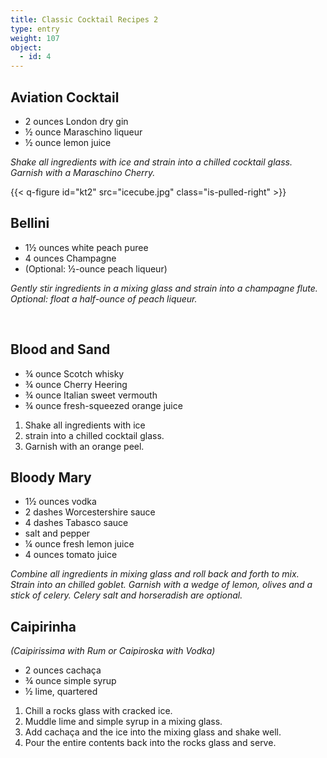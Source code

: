 ```yaml
---
title: Classic Cocktail Recipes 2
type: entry
weight: 107
object:
  - id: 4
---
```




## Aviation Cocktail ##

- 2 ounces London dry gin
- ½ ounce Maraschino liqueur
- ½ ounce lemon juice

*Shake all ingredients with ice and strain into a chilled cocktail glass. Garnish with a Maraschino Cherry.*

{{< q-figure id="kt2"  src="icecube.jpg" class="is-pulled-right"  >}}


## Bellini ##

- 1½ ounces white peach puree
- 4 ounces Champagne
- (Optional: ½-ounce peach liqueur)

*Gently stir ingredients in a mixing glass and strain into a champagne flute. Optional: float a half-ounce of peach liqueur.*

 

## Blood and Sand ##

- ¾ ounce Scotch whisky
-  ¾ ounce Cherry Heering
- ¾ ounce Italian sweet vermouth
- ¾ ounce fresh-squeezed orange juice


1. Shake all ingredients with ice
2. strain into a chilled cocktail glass.
3. Garnish with an orange peel.


## Bloody Mary ##

- 1½ ounces vodka
- 2 dashes Worcestershire sauce
- 4 dashes Tabasco sauce
- salt and pepper
- ¼ ounce fresh lemon juice
- 4 ounces tomato juice

*Combine all ingredients in mixing glass and roll back and forth to mix. Strain into an chilled goblet. Garnish with a wedge of lemon, olives and a stick of celery. Celery salt and horseradish are optional.*


## Caipirinha ##
*(Caipirissima with Rum or Caipiroska with Vodka)*

- 2 ounces cachaça
- ¾ ounce simple syrup
- ½ lime, quartered

1. Chill a rocks glass with cracked ice.
2. Muddle lime and simple syrup in a mixing glass.
3. Add cachaça and the ice into the mixing glass and shake well.
5. Pour the entire contents back into the rocks glass and serve.
